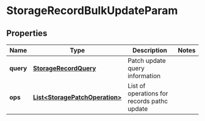 
# StorageRecordBulkUpdateParam

## Properties
Name | Type | Description | Notes
------------ | ------------- | ------------- | -------------
**query** | [**StorageRecordQuery**](StorageRecordQuery.md) | Patch update query information | 
**ops** | [**List&lt;StoragePatchOperation&gt;**](StoragePatchOperation.md) | List of operations for records pathc update | 



